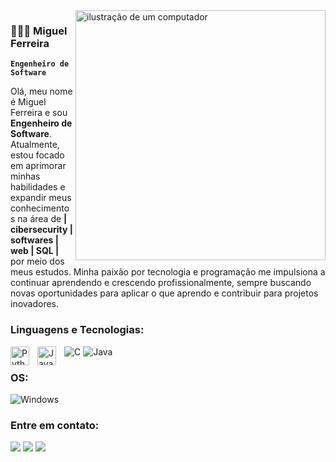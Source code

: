 <img src="https://raw.githubusercontent.com/MicaelliMedeiros/micaellimedeiros/master/image/computer-illustration.png" alt="ilustração de um computador" min-width="400px" max-width="400px" width="400px" align="right">

### 👨🏽‍💻 Miguel Ferreira

**`Engenheiro de Software`**

Olá, meu nome é Miguel Ferreira e sou <strong>Engenheiro de Software</strong>. Atualmente, estou focado em aprimorar minhas habilidades e expandir meus conhecimentos na área de <strong>| cibersecurity | softwares | web | SQL |</strong> por meio dos meus estudos. Minha paixão por tecnologia e programação me impulsiona a continuar aprendendo e crescendo profissionalmente, sempre buscando novas oportunidades para aplicar o que aprendo e contribuir para projetos inovadores.

### Linguagens e Tecnologias:

<img 
    align="left" 
    alt="Python" 
    title="Python"
    width="30px" 
    style="padding-right: 10px;" 
    src="https://cdn.jsdelivr.net/gh/devicons/devicon@latest/icons/python/python-original.svg" 
/>

<img 
    align="left" 
    alt="JavaScript" 
    title="JavaScript"
    width="30px" 
    style="padding-right: 10px;" 
    src="https://cdn.jsdelivr.net/gh/devicons/devicon@latest/icons/javascript/javascript-original.svg" 
/>

![C](https://img.shields.io/badge/c-%2300599C.svg?style=for-the-badge&logo=c&logoColor=white)
![Java](https://img.shields.io/badge/Java-ED8B00?style=for-the-badge&logo=java&logoColor=white)
 
 ### OS:
![Windows](https://img.shields.io/badge/Windows-0078D6?style=for-the-badge&logo=windows&logoColor=white)
 
 
 
 ### Entre em contato:

 <div> 
  <a href="https://www.instagram.com/061yferreira/" target="_blank"><img src="https://img.shields.io/badge/-Instagram-%23E4405F?style=for-the-badge&logo=instagram&logoColor=white" target="_blank"></a> 
  <a href = "mailto:miguelfloliveira@gmail.com"><img src="https://img.shields.io/badge/-Gmail-%23333?style=for-the-badge&logo=gmail&logoColor=white" target="_blank"></a>
  <a href="https://www.linkedin.com/in/-ferreira-/" target="_blank"><img src="https://img.shields.io/badge/-LinkedIn-%230077B5?style=for-the-badge&logo=linkedin&logoColor=white" target="_blank"></a> 
  
   </div>

<br/>
<br/>
